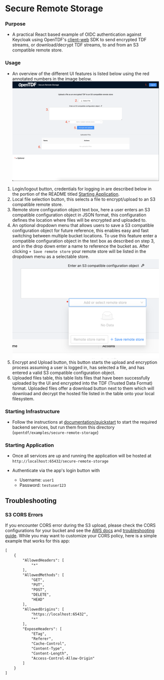 # Secure Remote Storage

### Purpose

- A practical React based example of OIDC authentication against Keycloak using OpenTDF's [client-web](https://github.com/opentdf/client-web) SDK to send encrypted TDF streams, or download/decrypt TDF streams, to and from an S3 compatible remote store.

### Usage

- An overview of the different UI features is listed below using the red annotated numbers in the image below.
![Annotated UI Overview](./resource/uiOverview.png)
1. Login/logout button, credentials for logging in are described below in the portion of the README titled [Starting Application](#starting-application).
2. Local file selection button, this selects a file to encrypt/upload to an S3 compatible remote store.
3. Remote store configuration object text box, here a user enters an S3 compatible configuration object in JSON format, this configuration defines the location where files will be encrypted and uploaded to.
4. An optional dropdown menu that allows users to save a S3 compatible configuration object for future reference, this enables easy and fast switching between multiple bucket locations. To use this feature enter a compatible configuration object in the text box as described on step 3, and in the drop down enter a name to reference the bucket as. After clicking `+ Save remote store` your remote store will be listed in the dropdown menu as a selectable store.
![Annotated UI Overview](./resource/saveStoreDropdown.png)
5. Encrypt and Upload button, this button starts the upload and encryption process assuming a user is logged in, has selected a file, and has entered a valid S3 compatible configuration object.
6. Uploaded files table, this table lists files that have been successfully uploaded by the UI and encrypted into the TDF (Trusted Data Format) format. Uploaded files offer a download button next to them which will download and decrypt the hosted file listed in the table onto your local filesystem.


### Starting Infrastructure
- Follow the instructions at [documentation/quickstart](https://github.com/opentdf/opentdf/tree/main/quickstart) to start the required backend services, but run them from this directory (`opentdf/examples/secure-remote-storage`)



### Starting Application

- Once all services are up and running the application will be hosted at `http://localhost:65432/secure-remote-storage`
- Authenticate via the app's login button with

    - Username: `user1`
    - Password: `testuser123`


## Troubleshooting

### S3 CORS Errors

If you encounter CORS error during the S3 upload, please check the CORS configurations for your bucket and see the [AWS docs](https://docs.aws.amazon.com/AmazonS3/latest/userguide/ManageCorsUsing.html) and [troubleshooting guide](https://docs.aws.amazon.com/AmazonS3/latest/userguide/cors-troubleshooting.html). While you may want to customize your CORS policy, here is a simple example that works for this app:
```
[
    {
        "AllowedHeaders": [
            "*"
        ],
        "AllowedMethods": [
            "GET",
            "PUT",
            "POST",
            "DELETE",
            "HEAD"
        ],
        "AllowedOrigins": [
            "https://localhost:65432",
            "*"
        ],
        "ExposeHeaders": [
            "ETag",
            "Referer",
            "Cache-Control",
            "Content-Type",
            "Content-Length",
            "Access-Control-Allow-Origin"
        ]
    }
]
```

